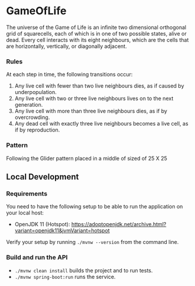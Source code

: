 # GameOfLife
The universe of the Game of Life is an infinite two dimensional orthogonal grid of squarecells, each of which is in one of two possible states, alive or dead. 
Every cell interacts with its eight neighbours, which are the cells that are horizontally, vertically, or diagonally adjacent.

### Rules
At each step in time, the following transitions occur:
1. Any live cell with fewer than two live neighbours dies, as if caused by under­population.
2. Any live cell with two or three live neighbours lives on to the next generation.
3. Any live cell with more than three live neighbours dies, as if by overcrowding.
4. Any dead cell with exactly three live neighbours becomes a live cell, as if by reproduction.

### Pattern
Following the Glider pattern placed in a middle of sized of 25 X 25



## Local Development

### Requirements

You need to have the following setup to be able to run the application
on your local host:

- OpenJDK 11 (Hotspot): https://adoptopenjdk.net/archive.html?variant=openjdk11&jvmVariant=hotspot

Verify your setup by running `./mvnw --version` from the command line.

### Build and run the API

- `./mvnw clean install` builds the project and to run tests.
- `./mvnw spring-boot:run` runs the service.
